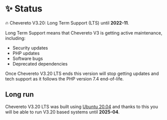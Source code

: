 # ✨ Status

🔥 Chevereto V3.20: Long Term Support (LTS) until **2022-11**.

Long Term Support means that Chevereto V3 is getting active maintenance, including:

* Security updates
* PHP updates
* Software bugs
* Deprecated dependencies

Once Chevereto V3.20 LTS ends this version will stop getting updates and tech support as it follows the PHP version 7.4 end-of-life.

## Long run

Chevereto V3.20 LTS was built using [Ubuntu 20.04](https://wiki.ubuntu.com/FocalFossa) and thanks to this you will be able to run V3.20 based systems until **2025-04**.
